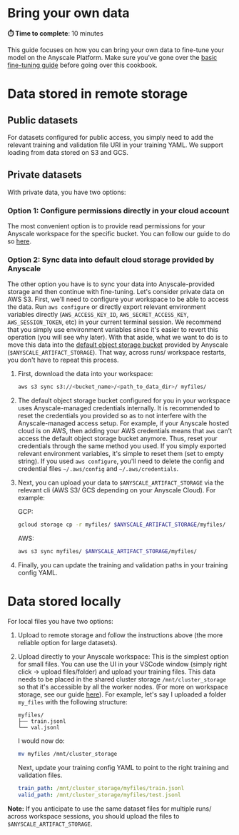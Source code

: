 # Bring your own data 
**⏱️ Time to complete**: 10 minutes

This guide focuses on how you can bring your own data to fine-tune your model on the Anyscale Platform. Make sure you've gone over the [basic fine-tuning guide](../../README.md) before going over this cookbook.




# Data stored in remote storage 

## Public datasets
For datasets configured for public access, you simply need to add the relevant training and validation file URI in your training YAML. We support loading from data stored on S3 and GCS.

## Private datasets
With private data, you have two options: 

### Option 1: Configure permissions directly in your cloud account
The most convenient option is to provide read permissions for your Anyscale workspace for the specific bucket. You can follow our guide to do so [here](https://docs.anyscale.com/configuration/cloud-storage-buckets#access-private-cloud-storage).


### Option 2: Sync data into default cloud storage provided by Anyscale
The other option you have is to sync your data into Anyscale-provided storage and then continue with fine-tuning. Let's consider private data on AWS S3. First, we'll need to configure your workspace to be able to access the data. Run `aws configure` or directly export relevant environment variables directly (`AWS_ACCESS_KEY_ID`, `AWS_SECRET_ACCESS_KEY`, `AWS_SESSION_TOKEN`, etc) in your current terminal session. We recommend that you simply use environment variables since it's easier to revert this operation (you will see why later).  With that aside, what we want to do is to move this data into 
the [default object storage bucket](https://docs.anyscale.com/platform/workspaces/workspaces-storage#object-storage-s3-or-gcs-buckets) provided by Anyscale (`$ANYSCALE_ARTIFACT_STORAGE`). That way, across runs/ workspace restarts, you don't have to repeat this process.
1. First, download the data into your workspace:  
    ```bash
    aws s3 sync s3://<bucket_name>/<path_to_data_dir>/ myfiles/
    ```
2. The default object storage bucket configured for you in your workspace uses Anyscale-managed credentials internally. It is recommended to reset the credentials you provided so as to not interfere with the Anyscale-managed access setup. For example, if your Anyscale hosted cloud is on AWS, then adding your AWS credentials means that `aws` can't access the default object storage bucket anymore. Thus, reset your credentials through the same method you used. If you simply exported relevant environment variables, it's simple to reset them (set to empty string). If you used `aws configure`, you'll need to delete the config and credential files `~/.aws/config` and `~/.aws/credentials`. 
3. Next, you can upload your data to `$ANYSCALE_ARTIFACT_STORAGE` via the relevant cli (AWS S3/ GCS depending on your Anyscale Cloud). For example:

    GCP: 
    ```bash
    gcloud storage cp -r myfiles/ $ANYSCALE_ARTIFACT_STORAGE/myfiles/
    ```

    AWS:
    ```bash
    aws s3 sync myfiles/ $ANYSCALE_ARTIFACT_STORAGE/myfiles/
    ``` 

4. Finally, you can update the training and validation paths in your training config YAML.

# Data stored locally

For local files you have two options: 
1. Upload to remote storage and follow the instructions above (the more reliable option for large datasets). 
2. Upload directly to your Anyscale workspace: This is the simplest option for small files. You can use the UI in your VSCode window (simply right click -> upload files/folder) and upload your training files. This data needs to be placed in the shared cluster storage `/mnt/cluster_storage` so that it's accessible by all the worker nodes. (For more on workspace storage, see our guide [here](https://docs.anyscale.com/platform/workspaces/workspaces-storage/)). For example, let's say I uploaded a folder `my_files` with the following structure:

    ```
    myfiles/  
    ├── train.jsonl
    └── val.jsonl
    ```

    I would now do:

    ```bash
    mv myfiles /mnt/cluster_storage
    ```

    Next, update your training config YAML to point to the right training and validation files. 

    ```yaml
    train_path: /mnt/cluster_storage/myfiles/train.jsonl
    valid_path: /mnt/cluster_storage/myfiles/test.jsonl
    ```

**Note:** If you anticipate to use the same dataset files for multiple runs/ across workspace sessions, you should upload the files to `$ANYSCALE_ARTIFACT_STORAGE`.

